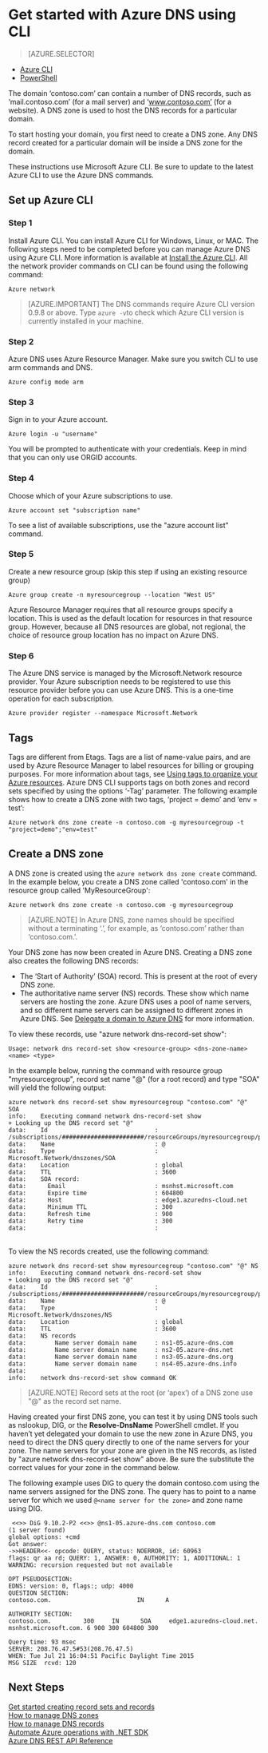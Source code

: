 <properties
   pageTitle="Get started with Azure DNS using CLI| Microsoft Azure"
   description="Learn how to create DNS zones for Azure DNS step-by-step to start hosting your DNS domain using CLI"
   services="dns"
   documentationCenter="na"
   authors="joaoma"
   manager="carmonm"
   editor=""/>

<tags
   ms.service="dns"
   ms.devlang="na"
   ms.topic="hero-article"
   ms.tgt_pltfrm="na"
   ms.workload="infrastructure-services"
   ms.date="11/10/2015"
   ms.author="joaoma"/>

# Get started with Azure DNS using CLI



> [AZURE.SELECTOR]
- [Azure CLI](dns-getstarted-create-dnszone-cli.md)
- [PowerShell](dns-getstarted-create-dnszone.md)


The domain ‘contoso.com’ can contain a number of DNS records, such as ‘mail.contoso.com’ (for a mail server) and ‘www.contoso.com’ (for a website). A DNS zone is used to host the DNS records for a particular domain.

To start hosting your domain, you first need to create a DNS zone. Any DNS record created for a particular domain will be inside a DNS zone for the domain.

These instructions use Microsoft Azure CLI. Be sure to update to the latest Azure CLI to use the Azure DNS commands.

## Set up Azure CLI

### Step 1

Install Azure CLI. You can install Azure CLI for Windows, Linux, or MAC. The following steps need to be completed before you can manage Azure DNS using Azure CLI. More information is available at [Install the Azure CLI](../xplat-cli-install.md). All the network provider commands on CLI can be found using the following command:

	Azure network


>[AZURE.IMPORTANT] The DNS commands require Azure CLI version 0.9.8 or above. Type `azure -v`to check which Azure CLI version is currently installed in your machine.
 
### Step 2

Azure DNS uses Azure Resource Manager. Make sure you switch CLI to use arm commands and DNS.

	Azure config mode arm

### Step 3

Sign in to your Azure account.

    Azure login -u "username"

You will be prompted to authenticate with your credentials. Keep in mind that you can only use ORGID accounts.

### Step 4
Choose which of your Azure subscriptions to use.

    Azure account set "subscription name"

To see a list of available subscriptions, use the "azure account list" command.

### Step 5

Create a new resource group (skip this step if using an existing resource group)

    Azure group create -n myresourcegroup --location "West US"

Azure Resource Manager requires that all resource groups specify a location. This is used as the default location for resources in that resource group. However, because all DNS resources are global, not regional, the choice of resource group location has no impact on Azure DNS.

### Step 6

The Azure DNS service is managed by the Microsoft.Network resource provider. Your Azure subscription needs to be registered to use this resource provider before you can use Azure DNS. This is a one-time operation for each subscription.

	Azure provider register --namespace Microsoft.Network

## Tags

Tags are different from Etags. Tags are a list of name-value pairs, and are used by Azure Resource Manager to label resources for billing or grouping purposes. For more information about tags, see [Using tags to organize your Azure resources](resource-group-using-tags.md). Azure DNS CLI supports tags on both zones and record sets specified by using the options ‘-Tag’ parameter. The following example shows how to create a DNS zone with two tags, ‘project = demo’ and ‘env = test’:

	Azure network dns zone create -n contoso.com -g myresourcegroup -t "project=demo";"env=test"

## Create a DNS zone

A DNS zone is created using the `azure network dns zone create` command. In the example below, you create a DNS zone called 'contoso.com' in the resource group called 'MyResourceGroup':

    Azure network dns zone create -n contoso.com -g myresourcegroup


>[AZURE.NOTE] In Azure DNS, zone names should be specified without a terminating ‘.’, for example, as ‘contoso.com’ rather than ‘contoso.com.’.


Your DNS zone has now been created in Azure DNS. Creating a DNS zone also creates the following DNS records:

- The ‘Start of Authority’ (SOA) record. This is present at the root of every DNS zone.
- The authoritative name server (NS) records. These show which name servers are hosting the zone. Azure DNS uses a pool of name servers, and so different name servers can be assigned to different zones in Azure DNS. See [Delegate a domain to Azure DNS](dns-domain-delegation.md) for more information.

To view these records, use "azure network dns-record-set show":

	Usage: network dns record-set show <resource-group> <dns-zone-name> <name> <type>


In the example below, running the command with resource group "myresourcegroup", record set name "@" (for a root record) and type "SOA" will yield the following output:
 

	azure network dns record-set show myresourcegroup "contoso.com" "@" SOA
	info:    Executing command network dns-record-set show
	+ Looking up the DNS record set "@"
	data:    Id                              : /subscriptions/#######################/resourceGroups/myresourcegroup/providers/Microsoft.Network/dnszones/contoso.com/SOA/@
	data:    Name                            : @
	data:    Type                            : Microsoft.Network/dnszones/SOA
	data:    Location                        : global
	data:    TTL                             : 3600
	data:    SOA record:
	data:      Email                         : msnhst.microsoft.com
	data:      Expire time                   : 604800
	data:      Host                          : edge1.azuredns-cloud.net
	data:      Minimum TTL                   : 300
	data:      Refresh time                  : 900
	data:      Retry time                    : 300
	data:                                    :
<BR>
To view the NS records created, use the following command:

	azure network dns record-set show myresourcegroup "contoso.com" "@" NS
	info:    Executing command network dns-record-set show
	+ Looking up the DNS record set "@"
	data:    Id                              : /subscriptions/#######################/resourceGroups/myresourcegroup/providers/Microsoft.Network/dnszones/contoso.com/NS/@
	data:    Name                            : @
	data:    Type                            : Microsoft.Network/dnszones/NS
	data:    Location                        : global
	data:    TTL                             : 3600
	data:    NS records
	data:        Name server domain name     : ns1-05.azure-dns.com
	data:        Name server domain name     : ns2-05.azure-dns.net
	data:        Name server domain name     : ns3-05.azure-dns.org
	data:        Name server domain name     : ns4-05.azure-dns.info
	data:
	info:    network dns-record-set show command OK

>[AZURE.NOTE] Record sets at the root (or ‘apex’) of a DNS zone use "@" as the record set name.

Having created your first DNS zone, you can test it by using DNS tools such as nslookup, DIG, or the **Resolve-DnsName** PowerShell cmdlet.
If you haven’t yet delegated your domain to use the new zone in Azure DNS, you need to direct the DNS query directly to one of the name servers for your zone. The name servers for your zone are given in the NS records, as listed by "azure network dns-record-set show" above. Be sure the substitute the correct values for your zone in the command below.

The following example uses DIG to query the domain contoso.com using the name servers assigned for the DNS zone. The query has to point to a name server for which we used `@<name server for the zone>` and zone name using DIG.

	 <<>> DiG 9.10.2-P2 <<>> @ns1-05.azure-dns.com contoso.com
	(1 server found)
	global options: +cmd
 	Got answer:
	->>HEADER<<- opcode: QUERY, status: NOERROR, id: 60963
 	flags: qr aa rd; QUERY: 1, ANSWER: 0, AUTHORITY: 1, ADDITIONAL: 1
 	WARNING: recursion requested but not available

 	OPT PSEUDOSECTION:
 	EDNS: version: 0, flags:; udp: 4000
  	QUESTION SECTION:
	contoso.com.                        IN      A

 	AUTHORITY SECTION:
	contoso.com.         300     IN      SOA     edge1.azuredns-cloud.net.
	msnhst.microsoft.com. 6 900 300 604800 300

	Query time: 93 msec
	SERVER: 208.76.47.5#53(208.76.47.5)
	WHEN: Tue Jul 21 16:04:51 Pacific Daylight Time 2015
	MSG SIZE  rcvd: 120

## Next Steps


[Get started creating record sets and records](dns-getstarted-create-recordset-cli.md)<BR>
[How to manage DNS zones](dns-operations-dnszones-cli.md)<BR>
[How to manage DNS records](dns-operations-recordsets-cli.md)<BR>
[Automate Azure operations with .NET SDK](dns-sdk.md)<BR>
[Azure DNS REST API Reference](https://msdn.microsoft.com/library/azure/mt163862.aspx)